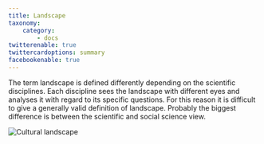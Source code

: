 ```yaml
---
title: Landscape
taxonomy:
    category:
        - docs
twitterenable: true
twittercardoptions: summary
facebookenable: true
---
```

The term landscape is defined differently depending on the scientific disciplines. Each discipline sees the landscape with different eyes and analyses it with regard to its specific questions. For this reason it is difficult to give a generally valid definition of landscape. Probably the biggest difference is between the scientific and social science view.

![Cultural landscape](kulturlandschaft_12.jpg?lightbox=800&resize=800&classes=caption "Cultural landscape (source: https://speiseeis123.files.wordpress.com/2011/10/kulturlandschaft_12.jpg, accessed on 21.03.2019)")
